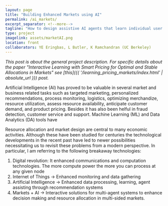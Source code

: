```yaml
---
layout: page
title: "Building Enhanced Markets using AI"
permalink: /ai_markets/
excerpt_separator: <!--more-->
tagline: "How to design assistive AI agents that learn individual user preferences, find top recommended actions out of several options for their user, bid opportunistically on behalf of the user in competing markets, be aware of the changing market conditions, and learn efficiently from past interactions? In this project we study these and other similar compelling questions."
type: project
imagelink: assets/marketAI.png
location: front
collaborators: YE Eringbas, L Butler, K Ramchandran (UC Berkeley)
---
```


*This post is about the general project description. For specific details about the paper "Interactive Learning with Smart Pricing for Optimal and Stable Allocations in Markets" see [this]({{ '/learning_pricing_markets/index.html' | absolute_url }}) post.*



Artificial Intelligence (AI) has proved to be valuable in several market and business related tasks such as targeted marketing, personalized recommendations, process monitoring, logistics, optimizing merchandize, resource utilization, assess resource availability, anticipate customer demand, and product pricing.
Besides it has also been helful in fraud detection, customer service and support.
Machine Learning (ML) and Data Analytics (DA) tools have 

<!-- Different types of [market designs](https://gsb-faculty.stanford.edu/susan-athey/economics-980-topics-market-design/) are used for various economic activities (i.e. input of resources, production process, and output of products-goods or services).
For example, auction markets are used by the auctioneer (often a governement) to procure goods or allocate natural resources,  -->

Resource allocation ard market design are central to many economic activities. 
Although these have been studied for centuries the technological developments in the recent past have led to
newer possibilities necessitating us to revisit these problems from a modern perspective. In
particular, I am referring to the following breakaway technologies:
1. Digital revolution: It enhanced communications and computation technologies. The more
compute power the more you can process at any given node
2. Internet of Things → Enhanced monitoring and data gathering
3. Artificial Intelligence → Enhanced data processing, learning, agent assisting through
recommendation systems
4. Markets + AI → Interactive solutions for multi-agent systems to enhance decision making and
resource allocation in multi-sided markets.